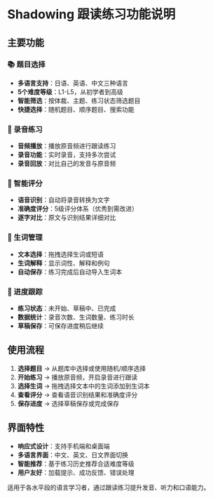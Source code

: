 # Shadowing 跟读练习功能说明

## 主要功能

### 📚 题目选择

- **多语言支持**：日语、英语、中文三种语言
- **5个难度等级**：L1-L5，从初学者到高级
- **智能筛选**：按体裁、主题、练习状态筛选题目
- **快捷选择**：随机题目、顺序题目、搜索功能

### 🎤 录音练习

- **音频播放**：播放原音频进行跟读练习
- **录音功能**：实时录音，支持多次尝试
- **录音回放**：对比自己的发音与原音频

### 🎯 智能评分

- **语音识别**：自动将录音转换为文字
- **准确度评分**：5级评分体系（优秀到需改进）
- **逐字对比**：原文与识别结果详细对比

### 📖 生词管理

- **文本选择**：拖拽选择生词或短语
- **生词解释**：显示词性、解释和例句
- **自动保存**：练习完成后自动导入生词本

### 💾 进度跟踪

- **练习状态**：未开始、草稿中、已完成
- **数据统计**：录音次数、生词数量、练习时长
- **草稿保存**：可保存进度稍后继续

## 使用流程

1. **选择题目** → 从题库中选择或使用随机/顺序选择
2. **开始练习** → 播放原音频，开启录音进行跟读
3. **选择生词** → 拖拽选择文本中的生词添加到生词本
4. **查看评分** → 查看语音识别结果和准确度评分
5. **保存进度** → 选择草稿保存或完成保存

## 界面特性

- **响应式设计**：支持手机端和桌面端
- **多语言界面**：中文、英文、日文界面切换
- **智能推荐**：基于练习历史推荐合适难度等级
- **用户友好**：加载提示、成功反馈、错误处理

适用于各水平段的语言学习者，通过跟读练习提升发音、听力和口语能力。
